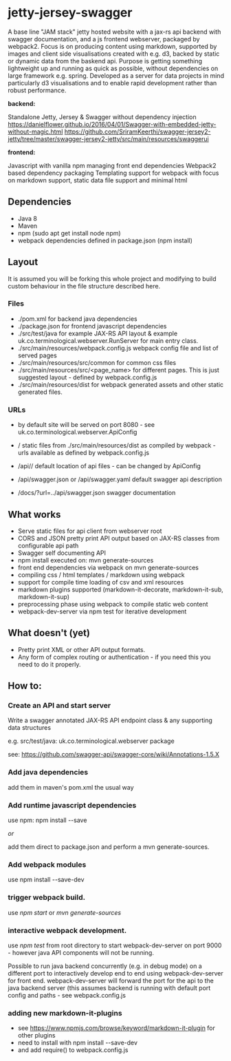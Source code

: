 # jetty-jersey-swagger

A base line "JAM stack" jetty hosted website with a jax-rs api backend with swagger documentation, and a js frontend webserver, packaged by webpack2. Focus is on producing content using markdown, supported by images and client side visualisations created with e.g. d3, backed by static or dynamic data from the baskend api. Purpose is getting something lightweight up and running as quick as possible, without dependencies on large framework e.g. spring. Developed as a server for data projects in mind particularly d3 visualisations and to enable rapid development rather than robust performance.

__backend:__

Standalone Jetty, Jersey & Swagger without dependency injection
https://danielflower.github.io/2016/04/01/Swagger-with-embedded-jetty-without-magic.html
https://github.com/SriramKeerthi/swagger-jersey2-jetty/tree/master/swagger-jersey2-jetty/src/main/resources/swaggerui

__frontend:__

Javascript with vanilla npm managing front end dependencies
Webpack2 based dependency packaging 
Templating support for webpack with focus on markdown support, static data file support and minimal html 

## Dependencies

- Java 8
- Maven
- npm (sudo apt get install node npm)
- webpack dependencies defined in package.json (npm install)

## Layout

It is assumed you will be forking this whole project and modifying to build custom behaviour in the file structure described here.  

### Files

- ./pom.xml for backend java dependencies
- ./package.json for frontend javascript dependencies
- ./src/test/java for example JAX-RS API layout & example uk.co.terminological.webserver.RunServer for main entry class.
- ./src/main/resources/webpack.config.js webpack config file and list of served pages
- ./src/main/resources/src/common for common css files
- ./src/main/resources/src/<page_name> for different pages. This is just suggested layout - defined by webpack.config.js
- ./src/main/resources/dist for webpack generated assets and other static generated files.

### URLs

- by default site will be served on port 8080 - see uk.co.terminological.webserver.ApiConfig

- / static files from ./src/main/resources/dist as compiled by webpack - urls available as defined by webpack.config.js
- /api/<jax-rs-endpoint>/<options> default location of api files - can be changed by ApiConfig
- /api/swagger.json or /api/swagger.yaml default swagger api description
- /docs/?url=../api/swagger.json swagger documentation

## What works

- Serve static files for api client from webserver root
- CORS and JSON pretty print API output based on JAX-RS classes from configurable api path
- Swagger self documenting API
- npm install executed on: mvn generate-sources
- front end dependencies via webpack on mvn generate-sources
- compiling css / html templates / markdown using webpack
- support for compile time loading of csv and xml resources
- markdown plugins supported (markdown-it-decorate, markdown-it-sub, markdown-it-sup)
- preprocessing phase using webpack to compile static web content
- webpack-dev-server via npm test for iterative development

## What doesn't (yet)

- Pretty print XML or other API output formats.
- Any form of complex routing or authentication - if you need this you need to do it properly.

## How to:

### Create an API and start server
Write a swagger annotated JAX-RS API endpoint class & any supporting data structures

e.g. src/test/java: uk.co.terminological.webserver package

see: https://github.com/swagger-api/swagger-core/wiki/Annotations-1.5.X


### Add java dependencies
add them in maven's pom.xml the usual way

### Add runtime javascript dependencies
use npm: npm install --save <scriptname>

*or* 

add them direct to package.json and perform a mvn generate-sources.

### Add webpack modules
use npm install --save-dev <scriptname>

### trigger webpack build. 
use *npm start* or *mvn generate-sources*

### interactive webpack development. 

use *npm test* from root directory to start webpack-dev-server on port 9000 - however java API components will not be running.

Possible to run java backend concurrently (e.g. in debug mode) on a different port to interactively develop end to end using webpack-dev-server for front end. webpack-dev-server will forward the port for the api to the java backend server (this assumes backend is running with default port config and paths - see webpack.config.js 

### adding new markdown-it-plugins
- see https://www.npmjs.com/browse/keyword/markdown-it-plugin for other plugins
- need to install with npm install --save-dev <plugin>
- and add require(<plugin>) to webpack.config.js

